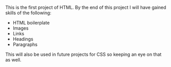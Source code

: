 This is the first project of HTML. By the end of this project I will have gained skills of the following:
- HTML boilerplate
- Images
- Links
- Headings
- Paragraphs

This will also be used in future projects for CSS so keeping an eye on that as well.